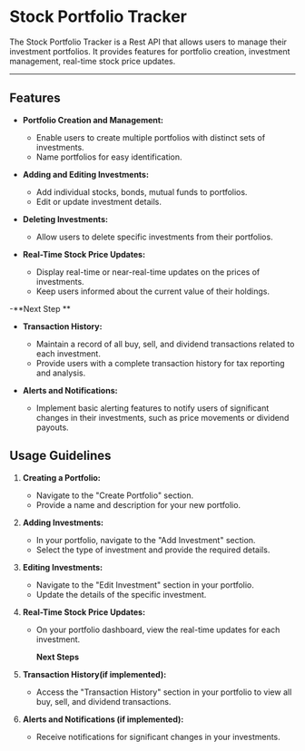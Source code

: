# Stock Portfolio Tracker

The Stock Portfolio Tracker is a Rest API that allows users to manage their investment portfolios. It provides features for  portfolio creation, investment management, real-time stock price updates.

---

## Features
- **Portfolio Creation and Management:**

  - Enable users to create multiple portfolios with distinct sets of investments.
  - Name portfolios for easy identification.

- **Adding and Editing Investments:**

  - Add individual stocks, bonds, mutual funds to portfolios.
  - Edit or update investment details.

- **Deleting Investments:**

  - Allow users to delete specific investments from their portfolios.

- **Real-Time Stock Price Updates:**

  - Display real-time or near-real-time updates on the prices of investments.
  - Keep users informed about the current value of their holdings.
    
-**Next Step **
- **Transaction History:**

  - Maintain a record of all buy, sell, and dividend transactions related to each investment.
  - Provide users with a complete transaction history for tax reporting and analysis.

- **Alerts and Notifications:**
  - Implement basic alerting features to notify users of significant changes in their investments, such as price movements or dividend payouts.

## Usage Guidelines

1. **Creating a Portfolio:**

   - Navigate to the "Create Portfolio" section.
   - Provide a name and description for your new portfolio.

2. **Adding Investments:**

   - In your portfolio, navigate to the "Add Investment" section.
   - Select the type of investment and provide the required details.

3. **Editing Investments:**

   - Navigate to the "Edit Investment" section in your portfolio.
   - Update the details of the specific investment.

4. **Real-Time Stock Price Updates:**

   - On your portfolio dashboard, view the real-time updates for each investment.
  
     **Next Steps**

6. **Transaction History(if implemented):**

   - Access the "Transaction History" section in your portfolio to view all buy, sell, and dividend transactions.

7. **Alerts and Notifications (if implemented):**
   - Receive notifications for significant changes in your investments.

